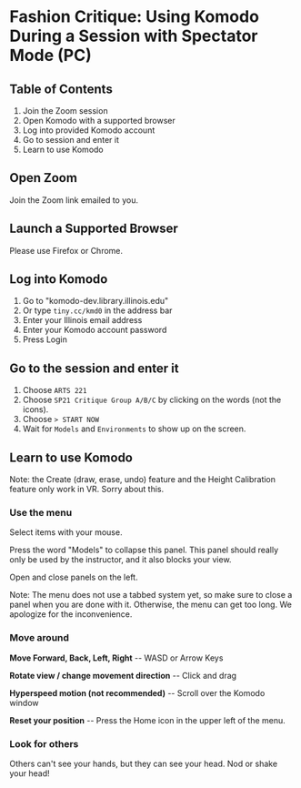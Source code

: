 # Fashion Critique: Using Komodo During a Session with Spectator Mode (PC)

## Table of Contents

1. Join the Zoom session
1. Open Komodo with a supported browser
2. Log into provided Komodo account
3. Go to session and enter it
5. Learn to use Komodo

## Open Zoom

Join the Zoom link emailed to you. 

## Launch a Supported Browser

Please use Firefox or Chrome.

## Log into Komodo

1. Go to "komodo-dev.library.illinois.edu"
2. Or type `tiny.cc/kmd0` in the address bar
4. Enter your Illinois email address
5. Enter your Komodo account password
6. Press Login

## Go to the session and enter it

1. Choose `ARTS 221`
2. Choose `SP21 Critique Group A/B/C` by clicking on the words (not the icons).
3. Choose `> START NOW`
4. Wait for `Models` and `Environments` to show up on the screen.

## Learn to use Komodo

Note: the Create (draw, erase, undo) feature and the Height Calibration feature only work in VR. Sorry about this.

### Use the menu

Select items with your mouse.

Press the word "Models" to collapse this panel. This panel should really only be used by the instructor, and it also blocks your view. 

Open and close panels on the left. 

Note: The menu does not use a tabbed system yet, so make sure to close a panel when you are done with it. Otherwise, the menu can get too long. We apologize for the inconvenience. 

### Move around

**Move Forward, Back, Left, Right** -- WASD or Arrow Keys

**Rotate view / change movement direction** -- Click and drag 

**Hyperspeed motion (not recommended)** -- Scroll over the Komodo window

**Reset your position** -- Press the Home icon in the upper left of the menu.

### Look for others

Others can't see your hands, but they can see your head. Nod or shake your head! 

